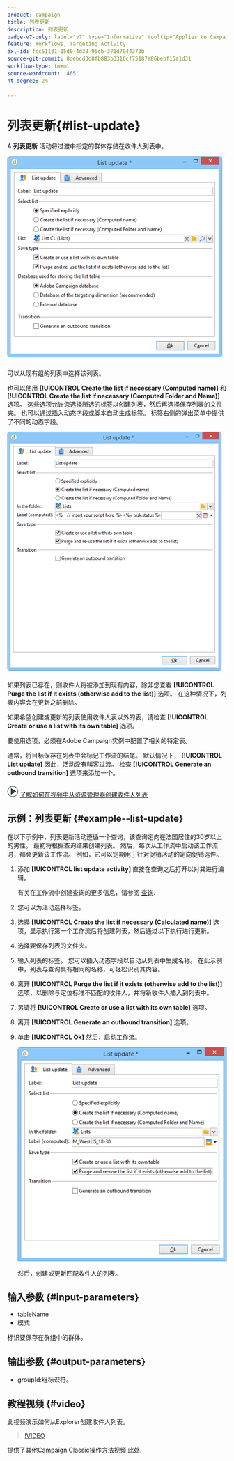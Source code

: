 ```yaml
---
product: campaign
title: 列表更新
description: 列表更新
badge-v7-only: label="v7" type="Informative" tooltip="Applies to Campaign Classic v7 only"
feature: Workflows, Targeting Activity
exl-id: fcc51131-15d0-4d39-95cb-371d7044373b
source-git-commit: 8debcd3d8fb883b3316cf75187a86bebf15a1d31
workflow-type: tm+mt
source-wordcount: '465'
ht-degree: 2%

---
```


# 列表更新{#list-update}



A **列表更新** 活动将过渡中指定的群体存储在收件人列表中。

![](assets/s_user_segmentation_update_group.png)

可以从现有组的列表中选择该列表。

也可以使用 **[!UICONTROL Create the list if necessary (Computed name)]** 和 **[!UICONTROL Create the list if necessary (Computed Folder and Name)]** 选项。 这些选项允许您选择所选的标签以创建列表，然后再选择保存列表的文件夹。 也可以通过插入动态字段或脚本自动生成标签。 标签右侧的弹出菜单中提供了不同的动态字段。

![](assets/s_user_segmentation_update_list_calc.png)

如果列表已存在，则收件人将被添加到现有内容，除非您查看 **[!UICONTROL Purge the list if it exists (otherwise add to the list)]** 选项。 在这种情况下，列表内容会在更新之前删除。

如果希望创建或更新的列表使用收件人表以外的表，请检查 **[!UICONTROL Create or use a list with its own table]** 选项。

要使用选项，必须在Adobe Campaign实例中配置了相关的特定表。

通常，将目标保存在列表中会标记工作流的结尾。 默认情况下， **[!UICONTROL List update]** 因此，活动没有叫客过渡。 检查 **[!UICONTROL Generate an outbound transition]** 选项来添加一个。

![](assets/do-not-localize/how-to-video.png) [了解如何在视频中从资源管理器创建收件人列表](#video)

## 示例：列表更新 {#example--list-update}

在以下示例中，列表更新活动遵循一个查询，该查询定向在法国居住的30岁以上的男性。 最初将根据查询结果创建列表。 然后，每次从工作流中启动该工作流时，都会更新该工作流。 例如，它可以定期用于针对促销活动的定向促销选件。

1. 添加 **[!UICONTROL list update activity]** 直接在查询之后打开以对其进行编辑。

   有关在工作流中创建查询的更多信息，请参阅 [查询](query.md).

1. 您可以为活动选择标签。
1. 选择 **[!UICONTROL Create the list if necessary (Calculated name)]** 选项，显示执行第一个工作流后将创建列表，然后通过以下执行进行更新。
1. 选择要保存列表的文件夹。
1. 输入列表的标签。 您可以插入动态字段以自动从列表中生成名称。 在此示例中，列表与查询具有相同的名称，可轻松识别其内容。
1. 离开 **[!UICONTROL Purge the list if it exists (otherwise add to the list)]** 选项，以删除与定位标准不匹配的收件人，并将新收件人插入到列表中。
1. 另请将 **[!UICONTROL Create or use a list with its own table]** 选项。
1. 离开 **[!UICONTROL Generate an outbound transition]** 选项。
1. 单击 **[!UICONTROL Ok]** 然后，启动工作流。

   ![](assets/s_user_segmentation_update_list_calc_example.png)

   然后，创建或更新匹配收件人的列表。

## 输入参数 {#input-parameters}

* tableName
* 模式

标识要保存在群组中的群体。

## 输出参数 {#output-parameters}

* groupId:组标识符。

## 教程视频 {#video}

此视频演示如何从Explorer创建收件人列表。

>[!VIDEO](https://video.tv.adobe.com/v/25602/quality=12)

提供了其他Campaign Classic操作方法视频 [此处](https://experienceleague.adobe.com/docs/campaign-classic-learn/tutorials/overview.html?lang=zh-Hans).
